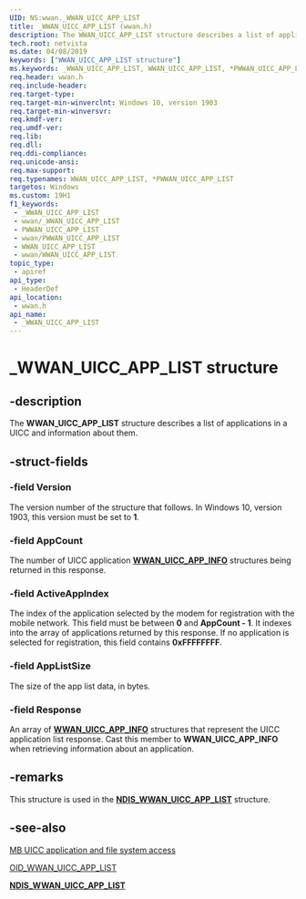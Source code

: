 ```yaml
---
UID: NS:wwan._WWAN_UICC_APP_LIST
title: _WWAN_UICC_APP_LIST (wwan.h)
description: The WWAN_UICC_APP_LIST structure describes a list of applications in a UICC and information about them.
tech.root: netvista
ms.date: 04/08/2019
keywords: ["WWAN_UICC_APP_LIST structure"]
ms.keywords: _WWAN_UICC_APP_LIST, WWAN_UICC_APP_LIST, *PWWAN_UICC_APP_LIST,
req.header: wwan.h
req.include-header: 
req.target-type: 
req.target-min-winverclnt: Windows 10, version 1903
req.target-min-winversvr: 
req.kmdf-ver: 
req.umdf-ver: 
req.lib: 
req.dll: 
req.ddi-compliance: 
req.unicode-ansi: 
req.max-support: 
req.typenames: WWAN_UICC_APP_LIST, *PWWAN_UICC_APP_LIST
targetos: Windows
ms.custom: 19H1
f1_keywords:
 - _WWAN_UICC_APP_LIST
 - wwan/_WWAN_UICC_APP_LIST
 - PWWAN_UICC_APP_LIST
 - wwan/PWWAN_UICC_APP_LIST
 - WWAN_UICC_APP_LIST
 - wwan/WWAN_UICC_APP_LIST
topic_type:
 - apiref
api_type:
 - HeaderDef
api_location:
 - wwan.h
api_name:
 - _WWAN_UICC_APP_LIST
---
```


# _WWAN_UICC_APP_LIST structure


## -description

The **WWAN_UICC_APP_LIST** structure describes a list of applications in a UICC and information about them.

## -struct-fields

### -field Version

The version number of the structure that follows. In Windows 10, version 1903, this version must be set to **1**.

### -field AppCount

The number of UICC application [**WWAN_UICC_APP_INFO**](../wwan/ns-wwan-_wwan_uicc_app_info.md) structures being returned in this response.

### -field ActiveAppIndex

The index of the application selected by the modem for registration with the mobile network. This field must be between **0** and **AppCount - 1**. It indexes into the array of applications returned by this response. If no application is selected for registration, this field contains **0xFFFFFFFF**.

### -field AppListSize

The size of the app list data, in bytes.

### -field Response

An array of [**WWAN_UICC_APP_INFO**](../wwan/ns-wwan-_wwan_uicc_app_info.md) structures that represent the UICC application list response. Cast this member to **WWAN_UICC_APP_INFO** when retrieving information about an application.

## -remarks

This structure is used in the [**NDIS_WWAN_UICC_APP_LIST**](../ndiswwan/ns-ndiswwan-_ndis_wwan_uicc_app_list.md) structure.

## -see-also

[MB UICC application and file system access](/windows-hardware/drivers/network/mb-uicc-application-and-file-system-access)

[OID_WWAN_UICC_APP_LIST](/windows-hardware/drivers/network/oid-wwan-uicc-app-list)

[**NDIS_WWAN_UICC_APP_LIST**](../ndiswwan/ns-ndiswwan-_ndis_wwan_uicc_app_list.md)
